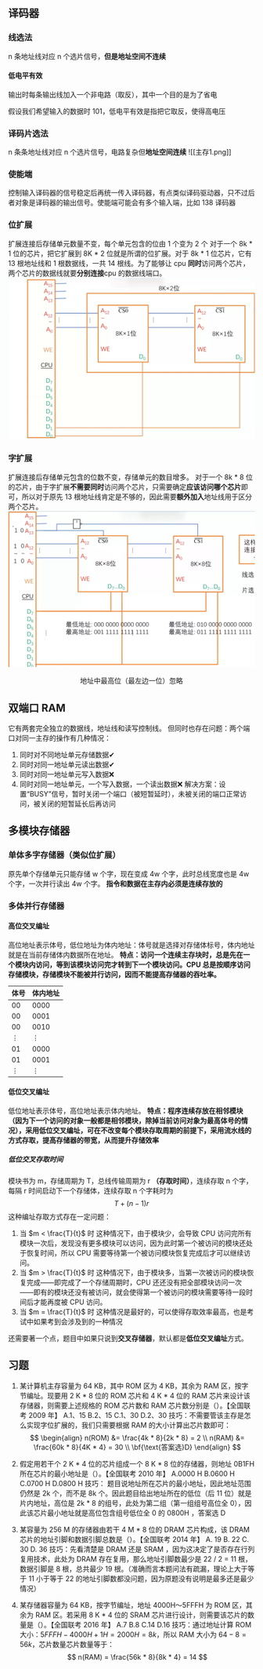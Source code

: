 ## 译码器
### 线选法
n 条地址线对应 n 个选片信号，**但是地址空间不连续**

#### 低电平有效
输出时每条输出线加入一个非电路（取反），其中一个目的是为了省电

假设我们希望输入的数据时 101，低电平有效是指把它取反，使得高电压

### 译码片选法
n 条条地址线对应 n 个选片信号，电路复杂但**地址空间连续**
![[主存1.png]]

### 使能端
控制输入译码器的信号稳定后再统一传入译码器，有点类似译码驱动器，只不过后者对象是译码器的输出信号。使能端可能会有多个输入端，比如 138 译码器

### 位扩展
扩展连接后存储单元数量不变，每个单元包含的位由 1 个变为 2 个
对于一个 8k * 1 位的芯片，把它扩展到 8K * 2 位就是所谓的位扩展。对于 8k * 1 位芯片，它有 13 根地址线和 1 根数据线，一共 14 根线。为了能够让 cpu **同时**访问两个芯片，两个芯片的数据线就要**分别连接**cpu 的数据线端口。
![](主存2位扩展.png)

### 字扩展
扩展连接后存储单元包含的位数不变，存储单元的数目增多。
对于一个 8k * 8 位的芯片，由于字扩展**不需要同时**访问两个芯片，只需要确定**应该访问哪个芯片**即可，所以对于原先 13 根地址线肯定是不够的，因此需要**额外加入**地址线用于区分两个芯片。
![地址中最高位（最左边一位）忽略](主存3字扩展.png "地址中最高位（最左边一位）忽略")
<center style = "font-size: 14 px;">地址中最高位（最左边一位）忽略</center>


## 双端口 RAM
它有两套完全独立的数据线，地址线和读写控制线。
但同时也存在问题：两个端口对同一主存的操作有几种情况：
1. 同时对不同地址单元存储数据✔
2. 同时对同一地址单元读出数据✔
3. 同时对同一地址单元写入数据❌
4. 同时对同一地址单元，一个写入数据，一个读出数据❌
解决方案：设置“BUSY”信号，暂时关闭一个端口（被短暂延时），未被关闭的端口正常访问，被关闭的短暂延长后再访问

## 多模块存储器
### 单体多字存储器（类似位扩展）
原先单个存储单元只能存储 w 个字，现在变成 4w 个字，此时总线宽度也是 4w 个字，一次并行读出 4w 个字。
**指令和数据在主存内必须是连续存放的**

### 多体并行存储器
#### 高位交叉编址
高位地址表示体号，低位地址为体内地址：体号就是选择对存储体标号，体内地址就是在当前存储体内数据所在地址。
**特点：访问一个连续主存块时，总是先在一个模块内访问，等到该模块访问完才转到下一个模块访问。CPU 总是按顺序访问存储模块，存储模块不能被并行访问，因而不能提高存储器的吞吐率。**

|体号|体内地址|
|--|----|
|00 |0000|
| 00| 0001|
| 00 | 0010|
| $\vdots$ | $\vdots$ |
| 01| 0000|
| 01| 0001|
| $\vdots$ | $\vdots$ |

#### 低位交叉编址
低位地址表示体号，高位地址表示体内地址。
**特点：程序连续存放在相邻模块（因为下一个访问的对象一般都是相邻模块，除掉当前访问对象为最高体号的情况），采用低位交叉编址，可在不改变每个模块存取周期的前提下，采用流水线的方式存取，提高存储器的带宽，从而提升存储效率**

##### 低位交叉存取时间
模块书为 m，存储周期为 T，总线传输周期为 r **（存取时间）**，连续存取 n 个字，每隔 r 时间启动下一个存储体，连续存取 n 个字耗时为
$$
T + (n-1) r
$$
这种编址存取方式存在一定问题：
1. 当 $m < \frac{T}{t}$ 时
这种情况下，由于模块少，会导致 CPU 访问完所有模块一次后，发现没有更多模块可以访问，因为此时第一个被访问的模块还处于恢复时间，所以 CPU 需要等待第一个被访问模块恢复完成后才可以继续访问。
2. 当 $m > \frac{T}{t}$ 时
这种情况下，由于模块多，当第一次被访问的模块恢复完成——即完成了一个存储周期时，CPU 还还没有把全部模块访问一次——即有的模块还没有被访问，就会使得第一个被访问的模块需要等待一段时间后才能再度被 CPU 访问。
3. 当 $m = \frac{T}{t}$ 时
这种情况是最好的，可以使得存取效率最高，也是考试中如果考到会涉及到的一种情况

还需要著一个点，题目中如果只说到**交叉存储器**，默认都是**低位交叉编址**方式。

## 习题
1. 某计算机主存容量为 64 KB，其中 ROM 区为 4 KB，其余为 RAM 区，按字节编址。现要用 2 K * 8 位的 ROM 芯片和 4 K * 4 位的 RAM 芯片来设计该存储器，则需要上述规格的 ROM 芯片数和 RAM 芯片数分别是（）。【全国联考 2009 年】
A.1、15
B.2、15
C.1、30
D.2、30 
技巧：不需要管该主存是怎么实现字位扩展的，我们只需要根据 RAM 的大小计算出芯片数即可：
$$
\begin{align}
n(ROM) &= \frac{4k * 8}{2k * 8} = 2 \\
n(RAM) &= \frac{60k * 8}{4K * 4} = 30 \\
\bf{\text{答案选}D}
\end{align}
$$

2. 假定用若干个 2 K * 4 位的芯片组成一个 8 K *  8 位的存储器，则地址 0B1FH 所在芯片的最小地址是（）。【全国联考 2010 年】
A.0000 H
B.0600 H
C.0700 H
D.0800 H 
技巧： 题目说地址所在芯片的最小地址，因此地址范围仍然是 2k 个，而不是 8k 个。因此题目给出地址所在的低位（后 11 位）就是片内地址，高位是 2k * 8 的组号，此处为第二组（第一组组号高位全 0），因此该芯片最小地址就是高位包含组号低位全 0 的 0800H ，答案选 D

3. 某容量为 256 M 的存储器由若干 4 M * 8 位的 DRAM 芯片构成，该 DRAM 芯片的地址引脚和数据引脚总数是（）。【全国联考 2014 年】
A. 19
B. 22
C. 30
D. 36
技巧：先看清楚是 DRAM 还是 SRAM ，因为这决定了是否存在行列复用技术，此处为 DRAM 存在复用，那么地址引脚数最少是 22 / 2 = 11 根，数据引脚是 8 根，总共最少 19 根。（准确而言本题问法有疏漏，理论上大于等于 11 小于等于 22 的地址引脚数都没问题，因为原题没有说明是最多还是最少情况）

4. 某存储器容量为 64 KB，按字节编址，地址 4000H～5FFFH 为 ROM 区，其余为 RAM 区。若采用 8 K * 4 位的 SRAM 芯片进行设计，则需要该芯片的数量是（）。【全国联考 2016 年】
A.7
B.8
C.14
D.16 
技巧：通过地址计算 ROM 大小：$5FFFH - 4000H + 1H = 2000H = 8k$，所以 RAM 大小为 $64 - 8 = 56k$，芯片数量芯片数量等于：
$$
n(RAM) = \frac{56k * 8}{8k * 4} = 14
$$


 
